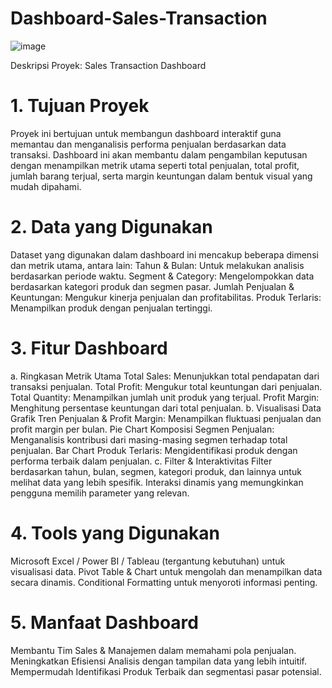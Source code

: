 # Dashboard-Sales-Transaction
![image](https://github.com/user-attachments/assets/f3e03513-f4f2-4e31-9e73-23f3a633dc7c)

Deskripsi Proyek: Sales Transaction Dashboard
# 1. Tujuan Proyek
Proyek ini bertujuan untuk membangun dashboard interaktif guna memantau dan menganalisis performa penjualan berdasarkan data transaksi. Dashboard ini akan membantu dalam pengambilan keputusan dengan menampilkan metrik utama seperti total penjualan, total profit, jumlah barang terjual, serta margin keuntungan dalam bentuk visual yang mudah dipahami.

# 2. Data yang Digunakan
Dataset yang digunakan dalam dashboard ini mencakup beberapa dimensi dan metrik utama, antara lain:
Tahun & Bulan: Untuk melakukan analisis berdasarkan periode waktu.
Segment & Category: Mengelompokkan data berdasarkan kategori produk dan segmen pasar.
Jumlah Penjualan & Keuntungan: Mengukur kinerja penjualan dan profitabilitas.
Produk Terlaris: Menampilkan produk dengan penjualan tertinggi.

# 3. Fitur Dashboard
a. Ringkasan Metrik Utama
Total Sales: Menunjukkan total pendapatan dari transaksi penjualan.
Total Profit: Mengukur total keuntungan dari penjualan.
Total Quantity: Menampilkan jumlah unit produk yang terjual.
Profit Margin: Menghitung persentase keuntungan dari total penjualan.
b. Visualisasi Data
Grafik Tren Penjualan & Profit Margin: Menampilkan fluktuasi penjualan dan profit margin per bulan.
Pie Chart Komposisi Segmen Penjualan: Menganalisis kontribusi dari masing-masing segmen terhadap total penjualan.
Bar Chart Produk Terlaris: Mengidentifikasi produk dengan performa terbaik dalam penjualan.
c. Filter & Interaktivitas
Filter berdasarkan tahun, bulan, segmen, kategori produk, dan lainnya untuk melihat data yang lebih spesifik.
Interaksi dinamis yang memungkinkan pengguna memilih parameter yang relevan.

# 4. Tools yang Digunakan
Microsoft Excel / Power BI / Tableau (tergantung kebutuhan) untuk visualisasi data.
Pivot Table & Chart untuk mengolah dan menampilkan data secara dinamis.
Conditional Formatting untuk menyoroti informasi penting.

# 5. Manfaat Dashboard
Membantu Tim Sales & Manajemen dalam memahami pola penjualan.
Meningkatkan Efisiensi Analisis dengan tampilan data yang lebih intuitif.
Mempermudah Identifikasi Produk Terbaik dan segmentasi pasar potensial.
